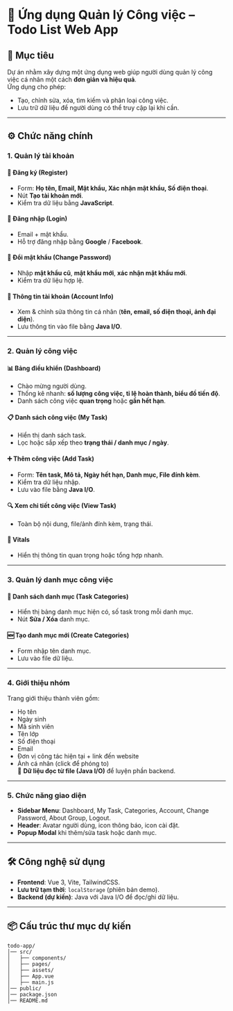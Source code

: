 # 📌 Ứng dụng Quản lý Công việc – Todo List Web App
 
## 🎯 Mục tiêu
Dự án nhằm xây dựng một ứng dụng web giúp người dùng quản lý công việc cá nhân một cách **đơn giản và hiệu quả**.  
Ứng dụng cho phép:
- Tạo, chỉnh sửa, xóa, tìm kiếm và phân loại công việc.
- Lưu trữ dữ liệu để người dùng có thể truy cập lại khi cần. 

---

## ⚙️ Chức năng chính

### 1. Quản lý tài khoản
#### 📝 Đăng ký (Register)
- Form: **Họ tên, Email, Mật khẩu, Xác nhận mật khẩu, Số điện thoại**.
- Nút **Tạo tài khoản mới**.
- Kiểm tra dữ liệu bằng **JavaScript**.

#### 🔑 Đăng nhập (Login)
- Email + mật khẩu.
- Hỗ trợ đăng nhập bằng **Google** / **Facebook**.

#### 🔄 Đổi mật khẩu (Change Password)
- Nhập **mật khẩu cũ**, **mật khẩu mới**, **xác nhận mật khẩu mới**.
- Kiểm tra dữ liệu hợp lệ.

#### 👤 Thông tin tài khoản (Account Info)
- Xem & chỉnh sửa thông tin cá nhân (**tên, email, số điện thoại, ảnh đại diện**).
- Lưu thông tin vào file bằng **Java I/O**.

---

### 2. Quản lý công việc
#### 📊 Bảng điều khiển (Dashboard)
- Chào mừng người dùng.
- Thống kê nhanh: **số lượng công việc, tỉ lệ hoàn thành, biểu đồ tiến độ**.
- Danh sách công việc **quan trọng** hoặc **gần hết hạn**.

#### 📋 Danh sách công việc (My Task)
- Hiển thị danh sách task.
- Lọc hoặc sắp xếp theo **trạng thái / danh mục / ngày**.

#### ➕ Thêm công việc (Add Task)
- Form: **Tên task, Mô tả, Ngày hết hạn, Danh mục, File đính kèm**.
- Kiểm tra dữ liệu nhập.
- Lưu vào file bằng **Java I/O**.

#### 🔍 Xem chi tiết công việc (View Task)
- Toàn bộ nội dung, file/ảnh đính kèm, trạng thái.

#### 📌 Vitals
- Hiển thị thông tin quan trọng hoặc tổng hợp nhanh.

---

### 3. Quản lý danh mục công việc
#### 📂 Danh sách danh mục (Task Categories)
- Hiển thị bảng danh mục hiện có, số task trong mỗi danh mục.
- Nút **Sửa / Xóa** danh mục.

#### 🆕 Tạo danh mục mới (Create Categories)
- Form nhập tên danh mục.
- Lưu vào file dữ liệu.

---

### 4. Giới thiệu nhóm
Trang giới thiệu thành viên gồm:
- Họ tên
- Ngày sinh
- Mã sinh viên
- Tên lớp
- Số điện thoại
- Email
- Đơn vị công tác hiện tại + link đến website
- Ảnh cá nhân (click để phóng to)  
📂 **Dữ liệu đọc từ file (Java I/O)** để luyện phần backend.

---

### 5. Chức năng giao diện
- **Sidebar Menu**: Dashboard, My Task, Categories, Account, Change Password, About Group, Logout.
- **Header**: Avatar người dùng, icon thông báo, icon cài đặt.
- **Popup Modal** khi thêm/sửa task hoặc danh mục.

---

## 🛠 Công nghệ sử dụng
- **Frontend**: Vue 3, Vite, TailwindCSS.
- **Lưu trữ tạm thời**: `localStorage` (phiên bản demo).
- **Backend (dự kiến)**: Java với Java I/O để đọc/ghi dữ liệu.

---

## 📦 Cấu trúc thư mục dự kiến
```plaintext
todo-app/
│── src/
│   ├── components/
│   ├── pages/
│   ├── assets/
│   ├── App.vue
│   ├── main.js
│── public/
│── package.json
│── README.md

